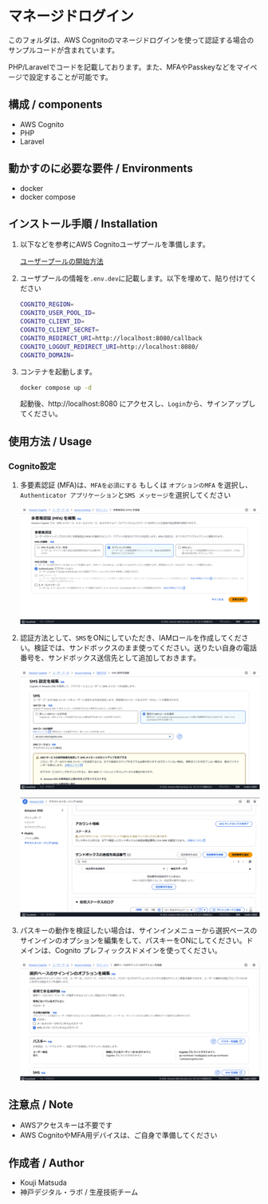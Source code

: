 # マネージドログイン
このフォルダは、AWS Cognitoのマネージドログインを使って認証する場合のサンプルコードが含まれています。

PHP/Laravelでコードを記載しております。また、MFAやPasskeyなどをマイページで設定することが可能です。

## 構成 / components

* AWS Cognito
* PHP
* Laravel

## 動かすのに必要な要件 / Environments

* docker
* docker compose

## インストール手順 / Installation

1. 以下などを参考にAWS Cognitoユーザプールを準備します。
    
    [ユーザープールの開始方法](https://docs.aws.amazon.com/ja_jp/cognito/latest/developerguide/getting-started-user-pools.html)

2. ユーザプールの情報を`.env.dev`に記載します。以下を埋めて、貼り付けてください

    ``` bash
    COGNITO_REGION=
    COGNITO_USER_POOL_ID=
    COGNITO_CLIENT_ID=
    COGNITO_CLIENT_SECRET=
    COGNITO_REDIRECT_URI=http://localhost:8080/callback
    COGNITO_LOGOUT_REDIRECT_URI=http://localhost:8080/
    COGNITO_DOMAIN=
    ```

3. コンテナを起動します。

    ``` bash
    docker compose up -d
    ```

    起動後、http://localhost:8080 にアクセスし、`Login`から、サインアップしてください。

## 使用方法 / Usage

### Cognito設定

1. 多要素認証 (MFA)は、`MFAを必須にする` もしくは `オプションのMFA` を選択し、`Authenticator アプリケーション`と`SMS メッセージ`を選択してください

    ![alt text](../docs/img/cognito_mfa.png)

1. 認証方法として、`SMS`をONにしていただき、IAMロールを作成してください。検証では、サンドボックスのまま使ってください。送りたい自身の電話番号を、サンドボックス送信先として追加しておきます。

    ![alt text](../docs/img/sms.png)

    ![alt text](../docs/img/sms_sandbox.png)

1. パスキーの動作を検証したい場合は、サインインメニューから選択ベースのサインインのオプションを編集をして、パスキーをONにしてください。ドメインは、Cognito プレフィックスドメインを使ってください。

    ![alt text](../docs/img/passkey.png)
 
## 注意点 / Note

* AWSアクセスキーは不要です
* AWS CognitoやMFA用デバイスは、ご自身で準備してください

## 作成者 / Author

* Kouji Matsuda
* 神戸デジタル・ラボ / 生産技術チーム
